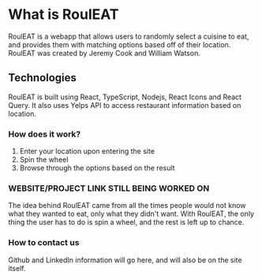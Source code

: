 # What is RoulEAT

RoulEAT is a webapp that allows users to randomly select a cuisine to eat, and provides them with matching options based off of their location. RoulEAT was created by Jeremy Cook and William Watson.

## Technologies

RoulEAT is built using React, TypeScript, Nodejs, React Icons and React Query. It also uses Yelps API to access restaurant information based on location.

### How does it work?

1. Enter your location upon entering the site
2. Spin the wheel
3. Browse through the options based on the result

### WEBSITE/PROJECT LINK STILL BEING WORKED ON

The idea behind RoulEAT came from all the times people would not know what they wanted to eat, only what they didn't want. With RoulEAT, the only thing the user has to do is spin a wheel, and the rest is left up to chance.

### How to contact us

Github and LinkedIn information will go here, and will also be on the site itself.
